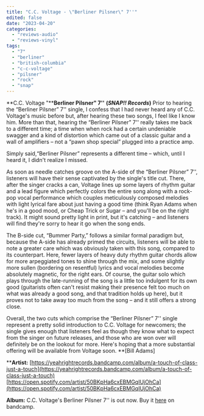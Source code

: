 ```yaml
---
title: "C.C. Voltage - \"Berliner Pilsner\" 7''"
edited: false
date: "2023-04-20"
categories:
  - "reviews-audio"
  - "reviews-vinyl"
tags:
  - "7"
  - "berliner"
  - "british-columbia"
  - "c-c-voltage"
  - "pilsner"
  - "rock"
  - "snap"
---
```


**C.C. Voltage "****Berliner Pilsner" 7''** **(_SNAP!! Records_)** Prior to hearing the “Berliner Pilsner” 7'' single, I confess that I had never heard any of C.C. Voltage's music before but, after hearing these two songs, I feel like I know him. More than that, hearing the “Berliner Pilsner” 7'' really takes me back to a different time; a time when when rock had a certain undeniable swagger and a kind of distortion which came out of a classic guitar and a wall of amplifiers – not a “pawn shop special” plugged into a practice amp.

Simply said,“Berliner Pilsner” represents a different time – which, until I heard it, I didn't realize I missed.

As soon as needle catches groove on the A-side of the “Berliner Pilsner” 7'', listeners will have their sense captivated by the single's title cut. There, after the singer cracks a can, Voltage lines up some layers of rhythm guitar and a lead figure which perfectly colors the entire song along with a rock-pop vocal performance which couples meticulously composed melodies with light lyrical fare about just having a good time (think Ryan Adams when he's in a good mood, or Cheap Trick or Sugar – and you'll be on the right track). It might sound pretty light in print, but it's catching – and listeners will find they're sorry to hear it go when the song ends.

The B-side cut, “Bummer Party,” follows a similar formal paradigm but, because the A-side has already primed the circuits, listeners will be able to note a greater care which was obviously taken with this song, compared to its counterpart. Here, fewer layers of heavy duty rhythm guitar chords allow for more arpeggiated tones to shine through the mix, and some slightly more sullen (bordering on resentful) lyrics and vocal melodies become absolutely magnetic, for the right ears. Of course, the guitar solo which plays through the late-running of the song is a little too indulgent for its own good (guitarists often can't resist making their presence felt too much on what was already a good song, and that tradition holds up here), but it proves not to take away too much from the song – and it still offers a strong close.

Overall, the two cuts which comprise the “Berliner Pilsner” 7'' single represent a pretty solid introduction to C.C. Voltage for newcomers; the single gives enough that listeners feel as though they know what to expect from the singer on future releases, and those who are won over will definitely be on the lookout for more. Here's hoping that a more substantial offering will be available from Voltage soon. **\[Bill Adams\]

****Artist:** [https://yeahrightrecords.bandcamp.com/album/a-touch-of-class-just-a-touch](https://yeahrightrecords.bandcamp.com/album/a-touch-of-class-just-a-touch) [https://open.spotify.com/artist/50BKpHa6cxEBMGqIUjOhCa](https://open.spotify.com/artist/50BKpHa6cxEBMGqIUjOhCa)

**Album:** C.C. Voltage's Berliner Pilsner 7'' is out now. Buy it [here](https://yeahrightrecords.bandcamp.com/album/berliner-pilsner) on bandcamp.
